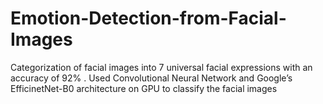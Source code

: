 # Emotion-Detection-from-Facial-Images
Categorization of facial images into 7 universal facial expressions with an accuracy of 92% . Used Convolutional Neural Network and Google’s EfficinetNet-B0 architecture on GPU to classify the facial images
